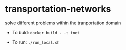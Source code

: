 # transportation-networks

solve different problems within the tranportation domain 

* To buld: `docker build . -t tnet`

* To run: `./run_local.sh`